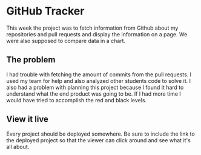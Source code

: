 # GitHub Tracker

This week the project was to fetch information from Github about my repositories and pull requests and display the information on a page. We were also supposed to compare data in a chart.

## The problem

I had trouble with fetching the amount of commits from the pull requests. I used my team for help and also analyzed other students code to solve it. I also had a problem with planning this project because I found it hard to understand what the end product was going to be. If I had more time I would have tried to accomplish the red and black levels.

## View it live

Every project should be deployed somewhere. Be sure to include the link to the deployed project so that the viewer can click around and see what it's all about.
